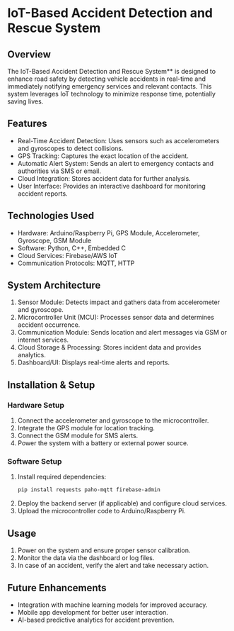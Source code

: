 # IoT-Based Accident Detection and Rescue System

## Overview
The IoT-Based Accident Detection and Rescue System** is designed to enhance road safety by detecting vehicle accidents in real-time and immediately notifying emergency services and relevant contacts. This system leverages IoT technology to minimize response time, potentially saving lives.

## Features
- Real-Time Accident Detection: Uses sensors such as accelerometers and gyroscopes to detect collisions.
- GPS Tracking: Captures the exact location of the accident.
- Automatic Alert System: Sends an alert to emergency contacts and authorities via SMS or email.
- Cloud Integration: Stores accident data for further analysis.
- User Interface: Provides an interactive dashboard for monitoring accident reports.

## Technologies Used
- Hardware: Arduino/Raspberry Pi, GPS Module, Accelerometer, Gyroscope, GSM Module
- Software: Python, C++, Embedded C
- Cloud Services: Firebase/AWS IoT
- Communication Protocols: MQTT, HTTP

## System Architecture
1. Sensor Module: Detects impact and gathers data from accelerometer and gyroscope.
2. Microcontroller Unit (MCU): Processes sensor data and determines accident occurrence.
3. Communication Module: Sends location and alert messages via GSM or internet services.
4. Cloud Storage & Processing: Stores incident data and provides analytics.
5. Dashboard/UI: Displays real-time alerts and reports.

## Installation & Setup
### Hardware Setup
1. Connect the accelerometer and gyroscope to the microcontroller.
2. Integrate the GPS module for location tracking.
3. Connect the GSM module for SMS alerts.
4. Power the system with a battery or external power source.

### Software Setup
1. Install required dependencies:
   ```bash
   pip install requests paho-mqtt firebase-admin
   ```
2. Deploy the backend server (if applicable) and configure cloud services.
3. Upload the microcontroller code to Arduino/Raspberry Pi.

## Usage
1. Power on the system and ensure proper sensor calibration.
2. Monitor the data via the dashboard or log files.
3. In case of an accident, verify the alert and take necessary action.

## Future Enhancements
- Integration with machine learning models for improved accuracy.
- Mobile app development for better user interaction.
- AI-based predictive analytics for accident prevention.




